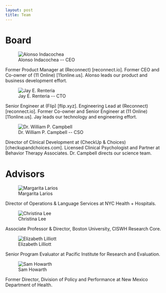 ```yaml
---
layout: post
title: Team
---
```


# Board

<figure>
  <img alt="Alonso Indacochea" src="https://upload.wikimedia.org/wikipedia/commons/6/63/Christopher_Hitchens_2008-04-24_001.jpg" />
  <figcaption>
    Alonso Indacochea -- CEO
  </figcaption>
</figure>

Former Product Manager at (Reconnect) [reconnect.io].
Former CEO and Co-owner of (11 Online) [11online.us].
Alonso leads our product and business development effort.

<figure>
  <img alt="Jay E. Renteria" src="https://upload.wikimedia.org/wikipedia/commons/6/63/Christopher_Hitchens_2008-04-24_001.jpg" />
  <figcaption>
    Jay E. Renteria -- CTO
  </figcaption>
</figure>

Senior Engineer at (Flip) [flip.xyz].
Engineering Lead at (Reconnect) [reconnect.io].
Former Co-owner and Senior Engineer at (11 Online) [11online.us].
Jay leads our technology and engineering effort.

<figure>
  <img alt="Dr. William P. Campbell" src="https://upload.wikimedia.org/wikipedia/commons/6/63/Christopher_Hitchens_2008-04-24_001.jpg" />
  <figcaption>
    Dr. William P. Campbell -- CSO
  </figcaption>
</figure>

Director of Clinical Development at (CheckUp & Choices) [checkupandchoices.com].
Licensed Clinical Psychologist and Partner at Behavior Therapy Associates.
Dr. Campbell directs our science team.

# Advisors

<figure>
  <img alt="Margarita Larios" src="https://upload.wikimedia.org/wikipedia/commons/6/63/Christopher_Hitchens_2008-04-24_001.jpg" />
  <figcaption>
    Margarita Larios
  </figcaption>
</figure>

Director of Operations & Language Services at NYC Health + Hospitals.

<figure>
  <img alt="Christina Lee" src="https://upload.wikimedia.org/wikipedia/commons/6/63/Christopher_Hitchens_2008-04-24_001.jpg" />
  <figcaption>
    Christina Lee
  </figcaption>
</figure>

Associate Professor & Director, Boston University, CISWH Research Core.

<figure>
  <img alt="Elizabeth Lilliott" src="https://upload.wikimedia.org/wikipedia/commons/6/63/Christopher_Hitchens_2008-04-24_001.jpg" />
  <figcaption>
    Elizabeth Lilliott
  </figcaption>
</figure>

Senior Program Evaluator at Pacific Institute for Research and Evaluation.

<figure>
  <img alt="Sam Howarth" src="https://upload.wikimedia.org/wikipedia/commons/6/63/Christopher_Hitchens_2008-04-24_001.jpg" />
  <figcaption>
    Sam Howarth
  </figcaption>
</figure>

Former Director, Division of Policy and Performance at New Mexico Department of Health.
